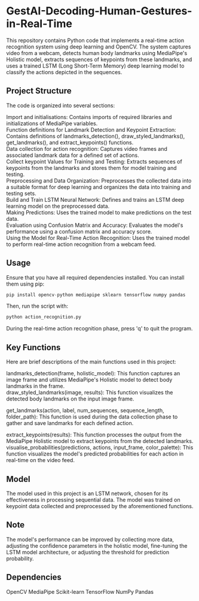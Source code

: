 # GestAI-Decoding-Human-Gestures-in-Real-Time

This repository contains Python code that implements a real-time action recognition system using deep learning and OpenCV. The system captures video from a webcam, detects human body landmarks using MediaPipe's Holistic model, extracts sequences of keypoints from these landmarks, and uses a trained LSTM (Long Short-Term Memory) deep learning model to classify the actions depicted in the sequences.

## Project Structure
The code is organized into several sections:

Import and initialisations: Contains imports of required libraries and initializations of MediaPipe variables.<br>
Function definitions for Landmark Detection and Keypoint Extraction: Contains definitions of landmarks_detection(), draw_styled_landmarks(), get_landmarks(), and extract_keypoints() functions.<br>
Data collection for action recognition: Captures video frames and associated landmark data for a defined set of actions.<br>
Collect keypoint Values for Training and Testing: Extracts sequences of keypoints from the landmarks and stores them for model training and testing.<br>
Preprocessing and Data Organization: Preprocesses the collected data into a suitable format for deep learning and organizes the data into training and testing sets.<br>
Build and Train LSTM Neural Network: Defines and trains an LSTM deep learning model on the preprocessed data.<br>
Making Predictions: Uses the trained model to make predictions on the test data.<br>
Evaluation using Confusion Matrix and Accuracy: Evaluates the model's performance using a confusion matrix and accuracy score.<br>
Using the Model for Real-Time Action Recognition: Uses the trained model to perform real-time action recognition from a webcam feed.<br>

## Usage
Ensure that you have all required dependencies installed. You can install them using pip:
```python
pip install opencv-python mediapipe sklearn tensorflow numpy pandas
```
Then, run the script with:
```python
python action_recognition.py
```

During the real-time action recognition phase, press 'q' to quit the program.

## Key Functions
Here are brief descriptions of the main functions used in this project:

landmarks_detection(frame, holistic_model): This function captures an image frame and utilizes MediaPipe's Holistic model to detect body landmarks in the frame.<br>
draw_styled_landmarks(image, results): This function visualizes the detected body landmarks on the input image frame.<br>

get_landmarks(action, label, num_sequences, sequence_length, folder_path): This function is used during the data collection phase to gather and save landmarks for each defined action.<br>

extract_keypoints(results): This function processes the output from the MediaPipe Holistic model to extract keypoints from the detected landmarks.<br>
visualise_probabilities(predictions, actions, input_frame, color_palette): This function visualizes the model's predicted probabilities for each action in real-time on the video feed.<br>

## Model

The model used in this project is an LSTM network, chosen for its effectiveness in processing sequential data. The model was trained on keypoint data collected and preprocessed by the aforementioned functions.

## Note

The model's performance can be improved by collecting more data, adjusting the confidence parameters in the holistic model, fine-tuning the LSTM model architecture, or adjusting the threshold for prediction probability.

## Dependencies

OpenCV
MediaPipe
Scikit-learn
TensorFlow
NumPy
Pandas
